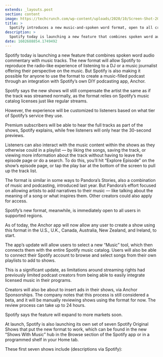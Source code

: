 ```yaml
--- 
extends: _layouts.post 
section: content 
image: https://techcrunch.com/wp-content/uploads/2020/10/Screen-Shot-2020-10-14-at-10.40.39-AM.jpg?w=657 
title: > 
  Spotify introduces a new music-and-spoken word format, open to all creators – TechCrunch 
description: > 
  Spotify today is launching a new feature that combines spoken word audio commentary with music tracks.The new format will allow Spotify to reproduce the radio-like experience of listening to a DJ or a music journalist offering their perspective on the music.Premium subscribers will be able to hear the full tracks as part of the shows, Spotify explains, while free listeners will only hear the 30-second previews.Spotify’s new format, meanwhile, is immediately open to all users in supported regions.The app’s update will allow users to select a new “Music” tool, which then connects them with the entire Spotify music catalog. 
date: 1602688854.1749492 
--- 
```

Spotify today is launching a new feature that combines spoken word audio commentary with music tracks. The new format will allow Spotify to reproduce the radio-like experience of listening to a DJ or a music journalist offering their perspective on the music. But Spotify is also making it possible for anyone to use the format to create a music-filled podcast through an integration with Spotify’s own DIY podcasting app, Anchor.

Spotify says the new shows will still compensate the artist the same as if the track was streamed normally, as the format relies on Spotify’s music catalog licenses just like regular streams.

However, the experience will be customized to listeners based on what tier of Spotify’s service they use.

Premium subscribers will be able to hear the full tracks as part of the shows, Spotify explains, while free listeners will only hear the 30-second previews.

Listeners can also interact with the music content within the shows as they otherwise could in a playlist — by liking the songs, saving the track, or viewing more information about the track without having to leave the episode page or do a search. To do this, you’ll hit “Explore Episode” on the show’s episode page, or tap the play bar at the bottom of the screen to pull up the track list.

The format is similar in some ways to Pandora’s Stories, also a combination of music and podcasting, introduced last year. But Pandora’s effort focused on allowing artists to add narratives to their music — like talking about the meaning of a song or what inspires them. Other creators could also apply for access.

Spotify’s new format, meanwhile, is immediately open to all users in supported regions.

As of today, the Anchor app will now allow any user to create a show using this format in the U.S., U.K., Canada, Australia, New Zealand, and Ireland, to start.

The app’s update will allow users to select a new “Music” tool, which then connects them with the entire Spotify music catalog. Users will also be able to connect their Spotify account to browse and select songs from their own playlists to add to shows.

This is a significant update, as limitations around streaming rights had previously limited podcast creators from being able to easily integrate licensed music in their programs.

Creators will also be about to insert ads in their shows, via Anchor Sponsorships. The company notes that this process is still considered a beta, and it will be manually reviewing shows using the format for now. The review process can take up to 24 hours.

Spotify says the feature will expand to more markets soon.

At launch, Spotify is also launching its own set of seven Spotify Original Shows that put the new format to work, which can be found in the new “Shows With Music” hub in the Browse section of the Spotify app or in a programmed shelf in your Home tab.

These first seven shows include (descriptions via Spotify):